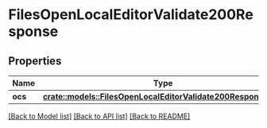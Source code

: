 # FilesOpenLocalEditorValidate200Response

## Properties

Name | Type | Description | Notes
------------ | ------------- | ------------- | -------------
**ocs** | [**crate::models::FilesOpenLocalEditorValidate200ResponseOcs**](files_open_local_editor_validate_200_response_ocs.md) |  | 

[[Back to Model list]](../README.md#documentation-for-models) [[Back to API list]](../README.md#documentation-for-api-endpoints) [[Back to README]](../README.md)


